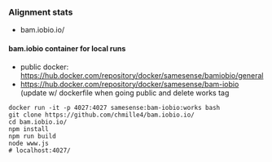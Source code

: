 ### Alignment stats
* bam.iobio.io/

#### bam.iobio container for local runs
* public docker: https://hub.docker.com/repository/docker/samesense/bamiobio/general
* https://hub.docker.com/repository/docker/samesense/bam-iobio (update w/ dockerfile when going public and delete works tag

```
docker run -it -p 4027:4027 samesense:bam-iobio:works bash
git clone https://github.com/chmille4/bam.iobio.io/
cd bam.iobio.io/
npm install
npm run build
node www.js 
# localhost:4027/
```
